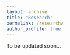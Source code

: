 ```yaml
---
layout: archive
title: "Research"
permalink: /research/
author_profile: true
---
```


To be updated soon...
